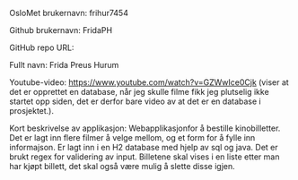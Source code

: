 OsloMet brukernavn: frihur7454

Github brukernavn: FridaPH

GitHub repo URL: 

Fullt navn: Frida Preus Hurum

Youtube-video: https://www.youtube.com/watch?v=GZWwIce0Cjk (viser at det er opprettet en database, når jeg skulle filme fikk jeg plutselig ikke startet opp siden, det er derfor bare video av at det er en database i prosjektet.). 

Kort beskrivelse av applikasjon: Webapplikasjonfor å bestille kinobilletter. Det er lagt inn flere filmer å velge mellom, og et form for å fylle inn informajson. Er lagt inn i en H2 database med hjelp av sql og java. Det er brukt regex for validering av input. Billetene skal vises i en liste etter man har kjøpt billett, det skal også være mulig å slette disse igjen. 


